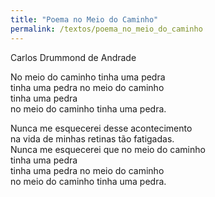 ```yaml
---
title: "Poema no Meio do Caminho"
permalink: /textos/poema_no_meio_do_caminho
---
```


Carlos Drummond de Andrade

No meio do caminho tinha uma pedra  
tinha uma pedra no meio do caminho  
tinha uma pedra  
no meio do caminho tinha uma pedra.  

Nunca me esquecerei desse acontecimento  
na vida de minhas retinas tão fatigadas.  
Nunca me esquecerei que no meio do caminho  
tinha uma pedra  
tinha uma pedra no meio do caminho  
no meio do caminho tinha uma pedra.
